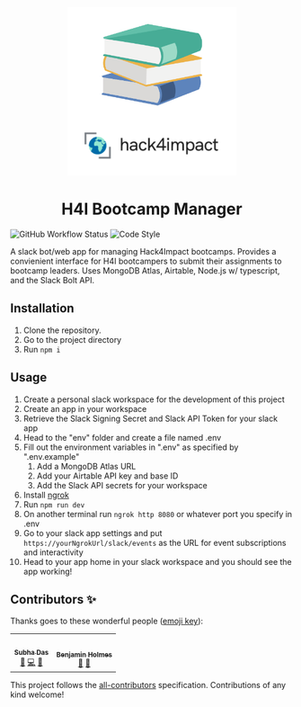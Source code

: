 <p align="center">
   <img src="https://github.com/hack4impact/bootcamp-manager/blob/main/static/logo.png?raw=true" alt="Project Logo" width="300" height="300">
</p>

<h1 align="center">H4I Bootcamp Manager</h1>

![GitHub Workflow Status](https://img.shields.io/github/workflow/status/hack4impact/bootcamp-manager/Integrate)
![Code Style](https://img.shields.io/badge/code_style-prettier-ff69b4.svg)

A slack bot/web app for managing Hack4Impact bootcamps. Provides a convienient interface for H4I bootcampers to submit their assignments to bootcamp leaders. Uses MongoDB Atlas, Airtable, Node.js w/ typescript, and the Slack Bolt API.

## Installation

1. Clone the repository.
2. Go to the project directory
3. Run `npm i`

## Usage

1. Create a personal slack workspace for the development of this project
2. Create an app in your workspace
3. Retrieve the Slack Signing Secret and Slack API Token for your slack app
4. Head to the "env" folder and create a file named .env
5. Fill out the environment variables in ".env" as specified by ".env.example"
   1. Add a MongoDB Atlas URL
   2. Add your Airtable API key and base ID
   3. Add the Slack API secrets for your workspace
6. Install [ngrok](https://ngrok.com/download)
7. Run `npm run dev`
8. On another terminal run `ngrok http 8080` or whatever port you specify in .env
9. Go to your slack app settings and put `https://yourNgrokUrl/slack/events` as the URL for event subscriptions and interactivity
10. Head to your app home in your slack workspace and you should see the app working!

## Contributors ✨

Thanks goes to these wonderful people ([emoji key](https://allcontributors.org/docs/en/emoji-key)):

<!-- ALL-CONTRIBUTORS-LIST:START - Do not remove or modify this section -->
<!-- prettier-ignore-start -->
<!-- markdownlint-disable -->
<table>
  <tr>
    <td align="center"><a href="https://github.com/subatuba21"><img src="https://avatars.githubusercontent.com/u/34824571?v=4?s=100" width="100px;" alt=""/><br /><sub><b>Subha Das</b></sub></a><br /><a href="https://github.com/Hack4Impact/Bootcamp Manager/commits?author=subatuba21" title="Documentation">📖</a> <a href="https://github.com/Hack4Impact/Bootcamp Manager/commits?author=subatuba21" title="Code">💻</a> <a href="#ideas-subatuba21" title="Ideas, Planning, & Feedback">🤔</a></td>
    <td align="center"><a href="https://bholmes.dev/"><img src="https://avatars.githubusercontent.com/u/31811199?v=4?s=100" width="100px;" alt=""/><br /><sub><b>Benjamin Holmes</b></sub></a><br /><a href="#ideas-Holben888" title="Ideas, Planning, & Feedback">🤔</a> <a href="#projectManagement-Holben888" title="Project Management">📆</a></td>
  </tr>
</table>

<!-- markdownlint-restore -->
<!-- prettier-ignore-end -->

<!-- ALL-CONTRIBUTORS-LIST:END -->

This project follows the [all-contributors](https://github.com/all-contributors/all-contributors) specification. Contributions of any kind welcome!
